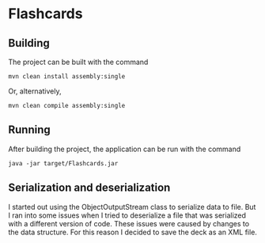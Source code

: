 # Flashcards

## Building

The project can be built with the command

    mvn clean install assembly:single

Or, alternatively,

    mvn clean compile assembly:single

## Running

After building the project, the application can be run with the command

    java -jar target/Flashcards.jar

## Serialization and deserialization

I started out using the ObjectOutputStream class to serialize data to file. But I ran into some issues when I tried to deserialize a file that was serialized with a different version of code. These issues were caused by changes to the data structure. For this reason I decided to save the deck as an XML file.
